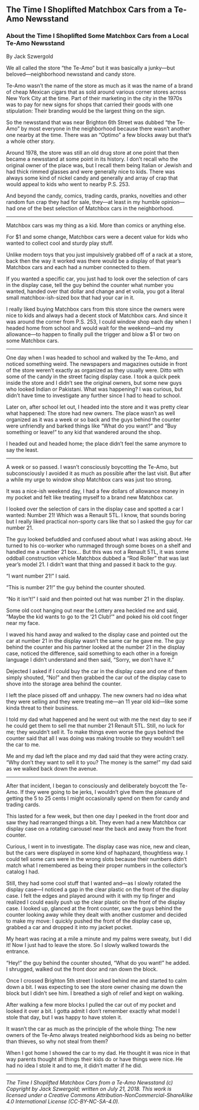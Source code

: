 ## The Time I Shoplifted Matchbox Cars from a Te-Amo Newsstand
### About the Time I Shoplifted Some Matchbox Cars from a Local Te-Amo Newsstand

By Jack Szwergold

We all called the store “the Te-Amo” but it was basically a junky—but beloved—neighborhood newsstand and candy store.

Te-Amo wasn’t the name of the store as much as it was the name of a brand of cheap Mexican cigars that as sold around various corner stores across New York City at the time. Part of their marketing in the city in the 1970s was to pay for new signs for shops that carried their goods with one stipulation: Their branding would be the largest thing on the sign.

So the newsstand that was near Brighton 6th Street was dubbed “the Te-Amo” by most everyone in the neighborhood because there wasn’t another one nearby at the time. There was an “Optimo” a few blocks away but that’s a whole other story.

Around 1978, the store was still an old drug store at one point that then became a newsstand at some point in its history. I don’t recall who the original owner of the place was, but I recall them being Italian or Jewish and had thick rimmed glasses and were generally nice to kids. There was always some kind of nickel candy and generally and array of crap that would appeal to kids who went to nearby P.S. 253.

And beyond the candy, comics, trading cards, pranks, novelties and other random fun crap they had for sale, they—at least in my humble opinion—had one of the best selection of Matchbox cars in the neighborhood.

***

Matchbox cars was my thing as a kid. More than comics or anything else.

For $1 and some change, Matchbox cars were a decent value for kids who wanted to collect cool and sturdy play stuff.

Unlike modern toys that you just impulsively grabbed off of a rack at a store, back then the way it worked was there would be a display of that year’s Matchbox cars and each had a number connected to them.

If you wanted a specific car, you just had to look over the selection of cars in the display case, tell the guy behind the counter what number you wanted, handed over that dollar and change and et voila, you got a literal small matchbox-ish-sized box that had your car in it.

I really liked buying Matchbox cars from this store since the owners were nice to kids and always had a decent stock of Matchbox cars. And since it was around the corner from P.S. 253, I could window shop each day when I headed home from school and would wait for the weekend—and my allowance—to happen to finally pull the trigger and blow a $1 or two on some Matchbox cars.

***

One day when I was headed to school and walked by the Te-Amo, and noticed something weird. The newspapers and magazines outside in front of the store weren’t exactly as organized as they usually were. Ditto with some of the candy in the street facing display case. I took a quick peek inside the store and I didn’t see the original owners, but some new guys who looked Indian or Pakistani. What was happening? I was curious, but didn’t have time to investigate any further since I had to head to school.

Later on, after school let out, I headed into the store and it was pretty clear what happened: The store had new owners. The place wasn’t as well organized as it was a week or so back and the guys behind the counter were unfriendly and barked things like “What do you want?” and “Buy something or leave!” to any kid that wandered around the shop.

I headed out and headed home; the place didn’t feel the same anymore to say the least.

***

A week or so passed. I wasn’t consciously boycotting the Te-Amo, but subconsciously I avoided it as much as possible after the last visit. But after a while my urge to window shop Matchbox cars was just too strong.

It was a nice-ish weekend day, I had a few dollars of allowance money in my pocket and felt like treating myself to a brand new Matchbox car.

I looked over the selection of cars in the display case and spotted a car I wanted: Number 21! Which was a Renault 5TL. I know, that sounds boring but I really liked practical non-sporty cars like that so I asked the guy for car number 21.

The guy looked befuddled and confused about what I was asking about. He turned to his co-worker who rummaged through some boxes on a shelf and handled me a number 21 box… But this was not a Renault 5TL, it was some oddball construction vehicle Matchbox dubbed a “Rod Roller” that was last year’s model 21. I didn’t want that thing and passed it back to the guy.

“I want number 21!” I said.

“This is number 21!” the guy behind the counter shouted.

“No it isn’t!” I said and then pointed out hat was number 21 in the display.

Some old coot hanging out near the Lottery area heckled me and said, “Maybe the kid wants to go to the ‘21 Club!’” and poked his old coot finger near my face.

I waved his hand away and walked to the display case and pointed out the car at number 21 in the display wasn’t the same car he gave me. The guy behind the counter and his partner looked at the number 21 in the display case, noticed the difference, said something to each other in a foreign language I didn’t understand and then said, “Sorry, we don’t have it.”

Dejected I asked if I could buy the car in the display case and one of them simply shouted, “No!” and then grabbed the car out of the display case to shove into the storage area behind the counter.

I left the place pissed off and unhappy. The new owners had no idea what they were selling and they were treating me—an 11 year old kid—like some kinda threat to their business.

I told my dad what happened and he went out with me the next day to see if he could get them to sell me that number 21 Renault 5TL. Still, no luck for me; they wouldn’t sell it. To make things even worse the guys behind the counter said that all I was doing was making trouble so they wouldn’t sell the car to me.

Me and my dad left the place and my dad said that they were acting crazy. “Why don’t they want to sell it to you? The money is the same!” my dad said as we walked back down the avenue.

***

After that incident, I began to consciously and deliberately boycott the Te-Amo. If they were going to be jerks, I wouldn’t give them the pleasure of getting the 5 to 25 cents I might occasionally spend on them for candy and trading cards.

This lasted for a few week, but then one day I peeked in the front door and saw they had rearranged things a bit. They even had a new Matchbox car display case on a rotating carousel near the back and away from the front counter.

Curious, I went in to investigate. The display case was nice, new and clean, but the cars were displayed in some kind of haphazard, thoughtless way. I could tell some cars were in the wrong slots because their numbers didn’t match what I remembered as being their proper numbers in the collector’s catalog I had.

Still, they had some cool stuff that I wanted and—as I slowly rotated the display case—I noticed a gap in the clear plastic on the front of the display case. I felt the edges and played around with it with my tip finger and realized I could easily push up the clear plastic on the front of the display case. I looked up, glanced at the front counter, saw the guys behind the counter looking away while they dealt with another customer and decided to make my move: I quickly pushed the front of the display case up, grabbed a car and dropped it into my jacket pocket.

My heart was racing at a mile a minute and my palms were sweaty, but I did it! Now I just had to leave the store. So I slowly walked towards the entrance.

“Hey!” the guy behind the counter shouted, “What do you want!” he added. I shrugged, walked out the front door and ran down the block.

Once I crossed Brighton 5th street I looked behind me and started to calm down a bit. I was expecting to see the store owner chasing me down the block but I didn’t see him. I breathed a sigh of relief and kept on walking.

After walking a few more blocks I pulled the car out of my pocket and looked it over a bit. I gotta admit I don’t remember exactly what model I stole that day, but I was happy to have stolen it.

It wasn’t the car as much as the principle of the whole thing: The new owners of the Te-Amo always treated neighborhood kids as being no better than thieves, so why not steal from them?

When I got home I showed the car to my dad. He thought it was nice in that way parents thought all things their kids do or have things were nice. He had no idea I stole it and to me, it didn’t matter if he did.

***

*The Time I Shoplifted Matchbox Cars from a Te-Amo Newsstand (c) Copyright by Jack Szwergold; written on July 21, 2018. This work is licensed under a Creative Commons Attribution-NonCommercial-ShareAlike 4.0 International License (CC-BY-NC-SA-4.0).*